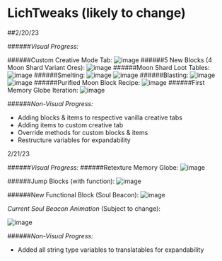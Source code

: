# LichTweaks (likely to change)

##2/20/23

######*Visual Progress:*

######Custom Creative Mode Tab:
![image](https://user-images.githubusercontent.com/111394123/220198346-dbcf8912-eadc-4be6-ab25-3b1ffd275d6d.png)
######5 New Blocks (4 Moon Shard Variant Ores):
![image](https://user-images.githubusercontent.com/111394123/220199976-8359e8e9-e24f-4ceb-9c94-97453e7e4376.png)
######Moon Shard Loot Tables:
![image](https://user-images.githubusercontent.com/111394123/220199227-aec4fd05-bf54-46b1-a514-5d146175a24a.png)
######Smelting:
![image](https://user-images.githubusercontent.com/111394123/220199518-02785b4a-2257-4bb6-b114-b590e5ceb66e.png)
![image](https://user-images.githubusercontent.com/111394123/220200230-a0d0e447-3123-4095-bc2f-8d34dbe68bb8.png)
######Blasting:
![image](https://user-images.githubusercontent.com/111394123/220199667-3fe87aa4-bdeb-4f2b-a361-eca33399a7d8.png)
![image](https://user-images.githubusercontent.com/111394123/220200421-52ae24bd-4dbc-43ec-8fb0-ee026767805a.png)
######Purified Moon Block Recipe:
![image](https://user-images.githubusercontent.com/111394123/220198785-ec2a7fde-19f6-43af-a880-9126845c60ce.png)
######First Memory Globe Iteration:
![image](https://user-images.githubusercontent.com/111394123/220238805-b5bbef43-c3c2-4c10-b858-886e3080037f.png)

######*Non-Visual Progress:*

- Adding blocks & items to respective vanilla creative tabs
- Adding items to custom creative tab
- Override methods for custom blocks & items
- Restructure variables for expandability


2/21/23

######*Visual Progress:*
######Retexture Memory Globe:
![image](https://user-images.githubusercontent.com/111394123/220436007-fe0dc47b-cb9e-4dee-8874-5752ee71ce3f.png)

######Jump Blocks (with function):
![image](https://user-images.githubusercontent.com/111394123/220422496-4ed0f061-705f-4e77-9416-38f9cf69ed10.png)

######New Functional Block (Soul Beacon):
![image](https://user-images.githubusercontent.com/111394123/220473725-9fa16e1f-7a4c-4671-8c0b-cdf64b8b571e.png)

*Current Soul Beacon Animation* (Subject to change):

![image](https://media0.giphy.com/media/xueoiFmZMlaPsuROhA/giphy.gif)



######*Non-Visual Progress:*
- Added all string type variables to translatables for expandability




